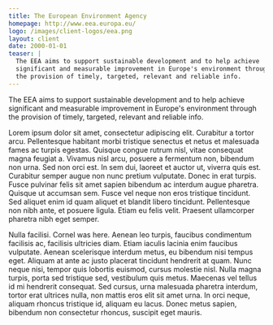 ```yaml
---
title: The European Environment Agency
homepage: http://www.eea.europa.eu/
logo: /images/client-logos/eea.png
layout: client
date: 2000-01-01
teaser: |
  The EEA aims to support sustainable development and to help achieve
  significant and measurable improvement in Europe's environment through
  the provision of timely, targeted, relevant and reliable info.
---
```



The EEA aims to support sustainable development and to help achieve
significant and measurable improvement in Europe's environment through
the provision of timely, targeted, relevant and reliable info.

Lorem ipsum dolor sit amet, consectetur adipiscing elit. Curabitur a
tortor arcu. Pellentesque habitant morbi tristique senectus et netus et
malesuada fames ac turpis egestas. Quisque congue rutrum nisl, vitae
consequat magna feugiat a. Vivamus nisl arcu, posuere a fermentum non,
bibendum non urna. Sed non orci est. In sem dui, laoreet et auctor ut,
viverra quis est. Curabitur semper augue non nunc pretium vulputate.
Donec in erat turpis. Fusce pulvinar felis sit amet sapien bibendum ac
interdum augue pharetra. Quisque ut accumsan sem. Fusce vel neque non
eros tristique tincidunt. Sed aliquet enim id quam aliquet et blandit
libero tincidunt. Pellentesque non nibh ante, et posuere ligula. Etiam
eu felis velit. Praesent ullamcorper pharetra nibh eget semper.

Nulla facilisi. Cornel was here. Aenean leo turpis, faucibus condimentum 
facilisis ac, facilisis ultricies diam. Etiam iaculis lacinia enim faucibus 
vulputate. Aenean scelerisque interdum metus, eu bibendum nisi tempus eget. 
Aliquam at ante ac justo placerat tincidunt hendrerit at quam. Nunc neque nisi,
tempor quis lobortis euismod, cursus molestie nisl. Nulla magna turpis,
porta sed tristique sed, vestibulum quis metus. Maecenas vel tellus id
mi hendrerit consequat. Sed cursus, urna malesuada pharetra interdum,
tortor erat ultrices nulla, non mattis eros elit sit amet urna. In orci
neque, aliquam rhoncus tristique id, aliquam eu lacus. Donec metus
sapien, bibendum non consectetur rhoncus, suscipit eget mauris.
